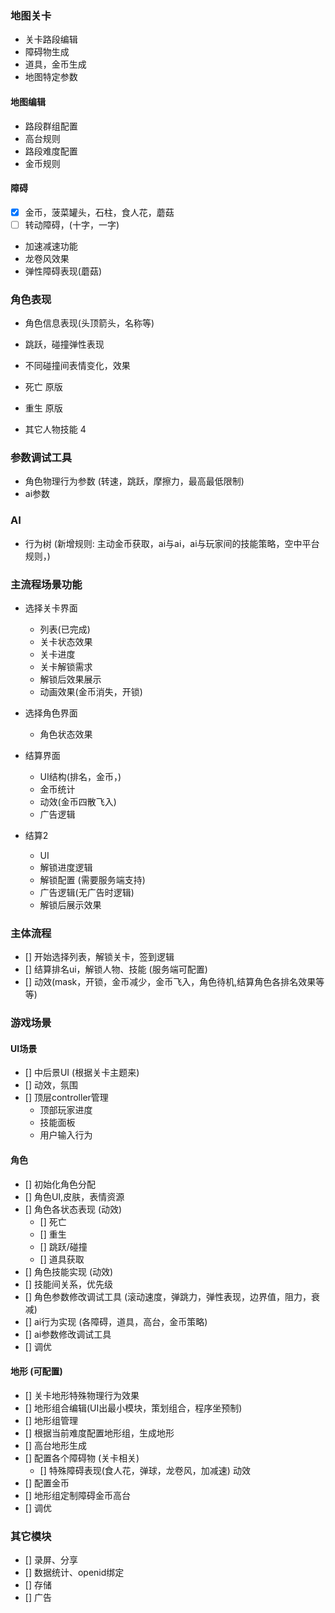 ### 地图关卡

- 关卡路段编辑
- 障碍物生成
- 道具，金币生成
- 地图特定参数

#### 地图编辑

- 路段群组配置
- 高台规则
- 路段难度配置
- 金币规则
  
#### 障碍
- [x] 金币，菠菜罐头，石柱，食人花，蘑菇
- [ ] 转动障碍，(十字，一字)
- 加速减速功能
- 龙卷风效果
- 弹性障碍表现(蘑菇)

### 角色表现

- 角色信息表现(头顶箭头，名称等)
- 跳跃，碰撞弹性表现
- 不同碰撞间表情变化，效果
- 死亡 原版
- 重生 原版

- 其它人物技能 4 
  
### 参数调试工具

- 角色物理行为参数 (转速，跳跃，摩擦力，最高最低限制)
- ai参数

### AI

- 行为树 (新增规则: 主动金币获取，ai与ai，ai与玩家间的技能策略，空中平台规则，)

### 主流程场景功能

- 选择关卡界面
  - 列表(已完成)
  - 关卡状态效果
  - 关卡进度
  - 关卡解锁需求
  - 解锁后效果展示
  - 动画效果(金币消失，开锁)

- 选择角色界面
  - 角色状态效果

- 结算界面
  - UI结构(排名，金币，)
  - 金币统计
  - 动效(金币四散飞入)
  - 广告逻辑

- 结算2
  - UI
  - 解锁进度逻辑
  - 解锁配置 (需要服务端支持)
  - 广告逻辑(无广告时逻辑)
  - 解锁后展示效果


### 主体流程

- [] 开始选择列表，解锁关卡，签到逻辑
- [] 结算排名ui，解锁人物、技能 (服务端可配置)
- [] 动效(mask，开锁，金币减少，金币飞入，角色待机,结算角色各排名效果等等)

### 游戏场景
#### UI场景

- [] 中后景UI (根据关卡主题来)
- [] 动效，氛围
- [] 顶层controller管理
  - 顶部玩家进度
  - 技能面板
  - 用户输入行为

#### 角色
- [] 初始化角色分配
- [] 角色UI,皮肤，表情资源
- [] 角色各状态表现 (动效)
  - [] 死亡
  - [] 重生
  - [] 跳跃/碰撞
  - [] 道具获取
- [] 角色技能实现 (动效)
- [] 技能间关系，优先级
- [] 角色参数修改调试工具 (滚动速度，弹跳力，弹性表现，边界值，阻力，衰减)
- [] ai行为实现 (各障碍，道具，高台，金币策略)
- [] ai参数修改调试工具
- [] 调优
 #### 地形  (可配置)

- [] 关卡地形特殊物理行为效果
- [] 地形组合编辑(UI出最小模块，策划组合，程序坐预制)
- [] 地形组管理
- [] 根据当前难度配置地形组，生成地形
- [] 高台地形生成
- [] 配置各个障碍物 (关卡相关)
  - [] 特殊障碍表现(食人花，弹球，龙卷风，加减速) 动效
- [] 配置金币
- [] 地形组定制障碍金币高台
- [] 调优


### 其它模块

- [] 录屏、分享
- [] 数据统计、openid绑定
- [] 存储
- [] 广告